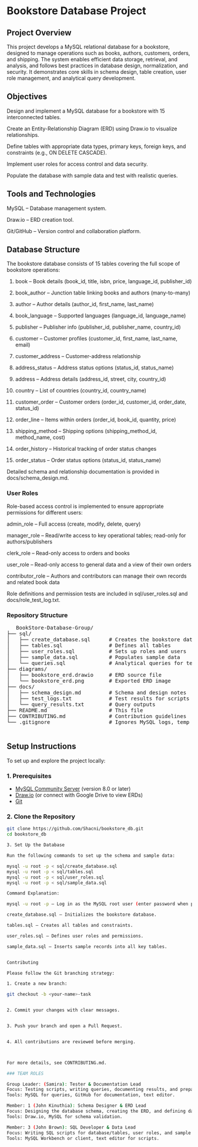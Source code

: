 # Bookstore Database Project
## Project Overview

This project develops a MySQL relational database for a bookstore, designed to manage operations such as books, authors, customers, orders, and shipping. The system enables efficient data storage, retrieval, and analysis, and follows best practices in database design, normalization, and security. It demonstrates core skills in schema design, table creation, user role management, and analytical query development.

## Objectives

Design and implement a MySQL database for a bookstore with 15 interconnected tables.

Create an Entity-Relationship Diagram (ERD) using Draw.io to visualize relationships.

Define tables with appropriate data types, primary keys, foreign keys, and constraints (e.g., ON DELETE CASCADE).

Implement user roles for access control and data security.

Populate the database with sample data and test with realistic queries.


## Tools and Technologies

MySQL – Database management system.

Draw.io – ERD creation tool.

Git/GitHub – Version control and collaboration platform.


## Database Structure

The bookstore database consists of 15 tables covering the full scope of bookstore operations:

1. book – Book details (book_id, title, isbn, price, language_id, publisher_id)


2. book_author – Junction table linking books and authors (many-to-many)


3. author – Author details (author_id, first_name, last_name)


4. book_language – Supported languages (language_id, language_name)


5. publisher – Publisher info (publisher_id, publisher_name, country_id)


6. customer – Customer profiles (customer_id, first_name, last_name, email)


7. customer_address – Customer-address relationship


8. address_status – Address status options (status_id, status_name)


9. address – Address details (address_id, street, city, country_id)


10. country – List of countries (country_id, country_name)


11. customer_order – Customer orders (order_id, customer_id, order_date, status_id)


12. order_line – Items within orders (order_id, book_id, quantity, price)


13. shipping_method – Shipping options (shipping_method_id, method_name, cost)


14. order_history – Historical tracking of order status changes


15. order_status – Order status options (status_id, status_name)



Detailed schema and relationship documentation is provided in docs/schema_design.md.

### User Roles

Role-based access control is implemented to ensure appropriate permissions for different users:

admin_role – Full access (create, modify, delete, query)

manager_role – Read/write access to key operational tables; read-only for authors/publishers

clerk_role – Read-only access to orders and books

user_role – Read-only access to general data and a view of their own orders

contributor_role – Authors and contributors can manage their own records and related book data


Role definitions and permission tests are included in sql/user_roles.sql and docs/role_test_log.txt.

### Repository Structure
<pre>
   BookStore-Database-Group/
├── sql/
│   ├── create_database.sql      # Creates the bookstore database
│   ├── tables.sql               # Defines all tables
│   ├── user_roles.sql           # Sets up roles and users
│   ├── sample_data.sql          # Populates sample data
│   └── queries.sql              # Analytical queries for testing
├── diagrams/
│   ├── bookstore_erd.drawio     # ERD source file
│   └── bookstore_erd.png        # Exported ERD image
├── docs/
│   ├── schema_design.md         # Schema and design notes
│   ├── test_logs.txt            # Test results for scripts and roles
│   └── query_results.txt        # Query outputs
├── README.md                    # This file
├── CONTRIBUTING.md              # Contribution guidelines
└── .gitignore                   # Ignores MySQL logs, temp files

</pre>


## Setup Instructions

To set up and explore the project locally:

### 1. Prerequisites
- [MySQL Community Server](https://dev.mysql.com/downloads/mysql/) (version 8.0 or later)
- [Draw.io](https://app.diagrams.net) (or connect with Google Drive to view ERDs)
- [Git](https://git-scm.com/downloads)

### 2. Clone the Repository
```bash
git clone https://github.com/Shacni/bookstore_db.git
cd bookstore_db

3. Set Up the Database

Run the following commands to set up the schema and sample data:

mysql -u root -p < sql/create_database.sql
mysql -u root -p < sql/tables.sql
mysql -u root -p < sql/user_roles.sql
mysql -u root -p < sql/sample_data.sql

Command Explanation:

mysql -u root -p – Log in as the MySQL root user (enter password when prompted).

create_database.sql – Initializes the bookstore database.

tables.sql – Creates all tables and constraints.

user_roles.sql – Defines user roles and permissions.

sample_data.sql – Inserts sample records into all key tables.


Contributing

Please follow the Git branching strategy:

1. Create a new branch:

git checkout -b <your-name>-task


2. Commit your changes with clear messages.


3. Push your branch and open a Pull Request.


4. All contributions are reviewed before merging.



For more details, see CONTRIBUTING.md.

### TEAM ROLES

Group Leader: (Samira): Tester & Documentation Lead
Focus: Testing scripts, writing queries, documenting results, and preparing submission.
Tools: MySQL for queries, GitHub for documentation, text editor.

Member: 1 (John Kinuthia): Schema Designer & ERD Lead
Focus: Designing the database schema, creating the ERD, and defining data types.
Tools: Draw.io, MySQL for schema validation.

Member: 3 (John Brown): SQL Developer & Data Lead
Focus: Writing SQL scripts for database/tables, user roles, and sample data.
Tools: MySQL Workbench or client, text editor for scripts.



